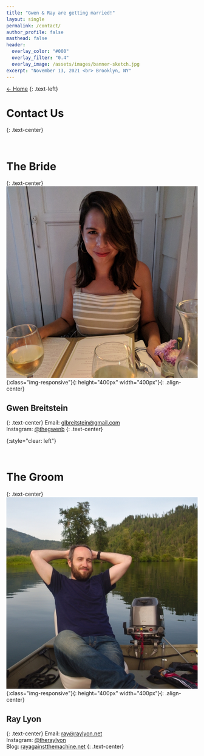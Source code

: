 ```yaml
---
title: "Gwen & Ray are getting married!"
layout: single
permalink: /contact/
author_profile: false
masthead: false
header:
  overlay_color: "#000"
  overlay_filter: "0.4"
  overlay_image: /assets/images/banner-sketch.jpg
excerpt: "November 13, 2021 <br> Brooklyn, NY"
---
```

 [<- Home](../index.html)
{: .text-left}

# Contact Us
{: .text-center}

<br>

# The Bride
{: .text-center}
![bride](/assets/images/bride.jpg){:class="img-responsive"}{: height="400px" width="400px"}{: .align-center}

## Gwen Breitstein
{: .text-center}
<i class="fas fa-envelope"></i> Email: [glbreitstein@gmail.com](mailto:glbreitstein@gmail.com) \
<i class="fab fa-instagram"></i> Instagram: [@thegwenb](https://www.instagram.com/thegwenb/)
{: .text-center}

{:style="clear: left"}

<br/>

# The Groom
{: .text-center}
![groom](/assets/images/groom.jpg){:class="img-responsive"}{: height="400px" width="400px"}{: .align-center}

## Ray Lyon
{: .text-center}
<i class="fas fa-envelope"></i> Email: [ray@raylyon.net](mailto:ray@raylyon.net) \
<i class="fab fa-instagram"></i> Instagram: [@theraylyon](https://www.instagram.com/theraylyon/) \
<i class="fas fa-rss-square"></i> Blog: [rayagainstthemachine.net](https://rayagainstthemachine.net)
{: .text-center}